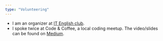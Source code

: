 ```yaml
---
type: "Volunteering"
---
```


* I am an organizer at <a href="https://www.meetup.com/IT-English-club/" target="_blank">IT English club</a>.
* I spoke twice at Code & Coffee, a local coding meetup. The video/slides can be found on <a href="https://medium.com/@ellekasai" target="_blank">Medium</a>.

